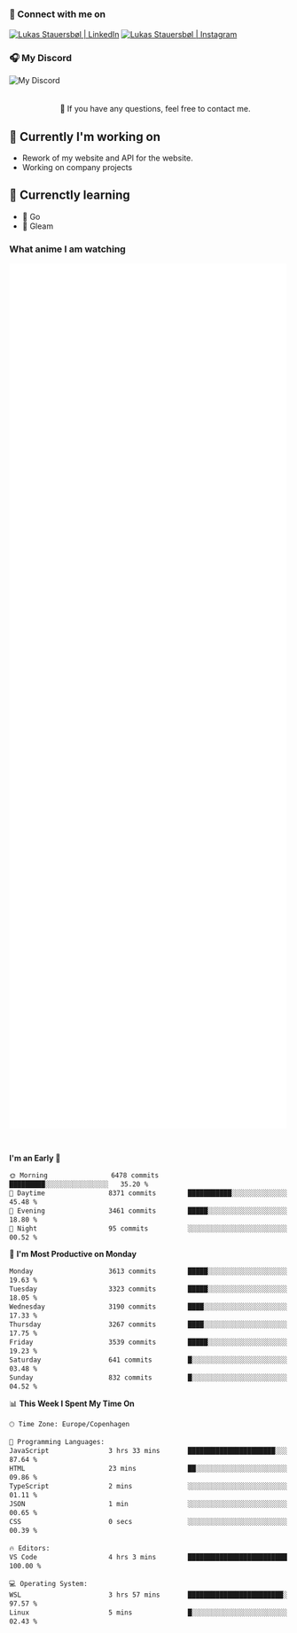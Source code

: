 ### 🔗 Connect with me on
<a href="https://www.instagram.com/lukas_stauersbol" target="_blank"><img align="center" src="https://raw.githubusercontent.com/stauersbol/stauersbol/main/images/instagram.svg" alt="Lukas Stauersbøl | LinkedIn" width="30px"/></a>
<a href="https://www.linkedin.com/in/lukas-stauersbol/" target="_blank"><img align="center" src="https://raw.githubusercontent.com/stauersbol/stauersbol/main/images/linkedin.svg" alt="Lukas Stauersbøl | Instagram" width="30px"/></a>

<p align="center">
 <h3>🎧 My Discord</h3>
 <img align="left" height="55px" src="https://discord.c99.nl/widget/theme-2/147806323323568128.png" alt="My Discord" />
</p>

<br/>
<br/>
<br/>
💬 If you have any questions, feel free to contact me.

## 🔭 Currently I'm working on
- Rework of my website and API for the website.
- Working on company projects
 
## 🌱 Currenctly learning
- 💙 Go
- 💜 Gleam

### What anime I am watching
<a href="https://anilist.co/user/slashiy/" align="center"><img align="center" width="500px" src="metrics.plugin.personal.anilist.svg" /></a>

<br/>

<!--START_SECTION:waka-->
**I'm an Early 🐤** 

```text
🌞 Morning                6478 commits        █████████░░░░░░░░░░░░░░░░   35.20 % 
🌆 Daytime                8371 commits        ███████████░░░░░░░░░░░░░░   45.48 % 
🌃 Evening                3461 commits        █████░░░░░░░░░░░░░░░░░░░░   18.80 % 
🌙 Night                  95 commits          ░░░░░░░░░░░░░░░░░░░░░░░░░   00.52 % 
```
📅 **I'm Most Productive on Monday** 

```text
Monday                   3613 commits        █████░░░░░░░░░░░░░░░░░░░░   19.63 % 
Tuesday                  3323 commits        █████░░░░░░░░░░░░░░░░░░░░   18.05 % 
Wednesday                3190 commits        ████░░░░░░░░░░░░░░░░░░░░░   17.33 % 
Thursday                 3267 commits        ████░░░░░░░░░░░░░░░░░░░░░   17.75 % 
Friday                   3539 commits        █████░░░░░░░░░░░░░░░░░░░░   19.23 % 
Saturday                 641 commits         █░░░░░░░░░░░░░░░░░░░░░░░░   03.48 % 
Sunday                   832 commits         █░░░░░░░░░░░░░░░░░░░░░░░░   04.52 % 
```


📊 **This Week I Spent My Time On** 

```text
🕑︎ Time Zone: Europe/Copenhagen

💬 Programming Languages: 
JavaScript               3 hrs 33 mins       ██████████████████████░░░   87.64 % 
HTML                     23 mins             ██░░░░░░░░░░░░░░░░░░░░░░░   09.86 % 
TypeScript               2 mins              ░░░░░░░░░░░░░░░░░░░░░░░░░   01.11 % 
JSON                     1 min               ░░░░░░░░░░░░░░░░░░░░░░░░░   00.65 % 
CSS                      0 secs              ░░░░░░░░░░░░░░░░░░░░░░░░░   00.39 % 

🔥 Editors: 
VS Code                  4 hrs 3 mins        █████████████████████████   100.00 % 

💻 Operating System: 
WSL                      3 hrs 57 mins       ████████████████████████░   97.57 % 
Linux                    5 mins              █░░░░░░░░░░░░░░░░░░░░░░░░   02.43 % 
```


<!--END_SECTION:waka-->
